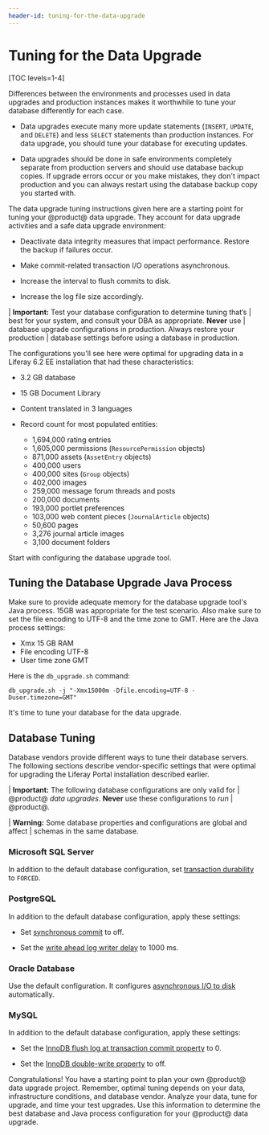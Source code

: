 ```yaml
---
header-id: tuning-for-the-data-upgrade
---
```


# Tuning for the Data Upgrade

[TOC levels=1-4]

Differences between the environments and processes used in data upgrades and production
instances makes it worthwhile to tune your database differently for each case.

-   Data upgrades execute many more update statements (`INSERT`, `UPDATE`, and
    `DELETE`) and less `SELECT` statements than production instances. For data
    upgrade, you should tune your database for executing updates. 

-   Data upgrades should be done in safe environments completely separate from 
    production servers and should use database backup copies. If upgrade errors
    occur or you make mistakes, they don't impact production and you can always
    restart using the database backup copy you started with. 

The data upgrade tuning instructions given here are a starting point for tuning
your @product@ data upgrade. They account for data upgrade activities and a safe
data upgrade environment: 

-   Deactivate data integrity measures that impact performance. Restore the 
    backup if failures occur. 

-   Make commit-related transaction I/O operations asynchronous. 

-   Increase the interval to flush commits to disk. 

-   Increase the log file size accordingly. 

| **Important:** Test your database configuration to determine tuning that’s 
| best for your system, and consult your DBA as appropriate. **Never** use
| database upgrade configurations in production. Always restore your production
| database settings before using a database in production. 

The configurations you'll see here were optimal for upgrading data in a Liferay
6.2 EE installation that had these characteristics: 

-   3.2 GB database 

-   15 GB Document Library 

-   Content translated in 3 languages

-   Record count for most populated entities:

    -   1,694,000 rating entries
    -   1,605,000 permissions (`ResourcePermission` objects)
    -   871,000 assets (`AssetEntry` objects)
    -   400,000 users 
    -   400,000 sites (`Group` objects)
    -   402,000 images 
    -   259,000 message forum threads and posts 
    -   200,000 documents 
    -   193,000 portlet preferences 
    -   103,000 web content pieces (`JournalArticle` objects) 
    -   50,600 pages 
    -   3,276 journal article images 
    -   3,100 document folders 

Start with configuring the database upgrade tool. 

## Tuning the Database Upgrade Java Process

Make sure to provide adequate memory for the database upgrade tool's Java
process. 15GB was appropriate for the test scenario. Also make sure to set the
file encoding to UTF-8 and the time zone to GMT. Here are the Java process
settings:

-   Xmx  15 GB RAM 
-   File encoding UTF-8 
-   User time zone GMT

Here is the `db_upgrade.sh` command:

    db_upgrade.sh -j "-Xmx15000m -Dfile.encoding=UTF-8 -Duser.timezone=GMT"

It's time to tune your database for the data upgrade. 

## Database Tuning 

Database vendors provide different ways to tune their database servers. The
following sections describe vendor-specific settings that were optimal for
upgrading the Liferay Portal installation described earlier. 

| **Important:** The following database configurations are only valid for 
| @product@ *data upgrades*. **Never** use these configurations to *run* 
| @product@. 

| **Warning:** Some database properties and configurations are global and affect
| schemas in the same database. 

### Microsoft SQL Server 

In addition to the default database configuration, set
[transaction durability](https://docs.microsoft.com/en-us/sql/relational-databases/logs/control-transaction-durability)
to `FORCED`. 

### PostgreSQL 

In addition to the default database configuration, apply these settings: 

-   Set
    [synchronous commit](https://www.postgresql.org/docs/10/wal-async-commit.html)
    to off. 

-   Set the
    [write ahead log writer delay](https://www.postgresql.org/docs/10/wal-async-commit.html)
    to 1000 ms. 

### Oracle Database 

Use the default configuration. It configures
[asynchronous I/O to disk](https://docs.oracle.com/database/121/REFRN/GUID-FD8D1BD2-0F85-4844-ABE7-57B4F77D1608.htm#REFRN10048)
automatically. 

### MySQL 

In addition to the default database configuration, apply these settings: 

-   Set the
    [InnoDB flush log at transaction commit property](https://docs.oracle.com/database/121/REFRN/GUID-FD8D1BD2-0F85-4844-ABE7-57B4F77D1608.htm#REFRN10048)
    to 0. 

-   Set the
    [InnoDB double-write property](https://dev.mysql.com/doc/refman/5.7/en/innodb-parameters.html#sysvar_innodb_doublewrite)
    to off. 

Congratulations! You have a starting point to plan your own @product@ data
upgrade project. Remember, optimal tuning depends on your data, infrastructure
conditions, and database vendor. Analyze your data, tune for upgrade, and time
your test upgrades. Use this information to determine the best database and Java
process configuration for your @product@ data upgrade. 
